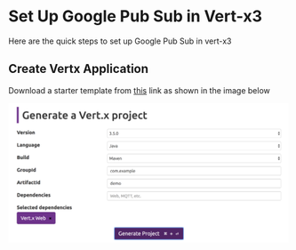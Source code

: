 # Set Up Google Pub Sub in Vert-x3

Here are the quick steps to set up Google Pub Sub in vert-x3

## Create Vertx Application

Download a starter template from [this](http://start.vertx.io/) link as shown in the image below

![](https://raw.githubusercontent.com/ethirajsrinivasan/blogs/master/vertx-pubsub/vert-x3%20starter%20template.png)

